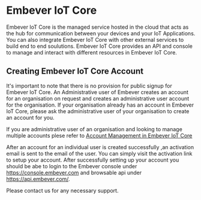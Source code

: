 # Embever IoT Core
Embever IoT Core is the managed service hosted in the cloud that acts as the hub for communication between your devices and your IoT Applications. You can also integrate Embever IoT Core with other external services to build end to end soulutions. Embever IoT Core provides an API and console to manage and interact with different resources in Embever IoT Core.

## Creating Embever IoT Core Account
It's important to note that there is no provision for public signup for Embever IoT Core.
An Administrative user of Embever creates an account for an organisation on request and creates an administrative user account for the organisation. If your organisation already has an account in Embever IoT Core, please ask the administrative user of your organisation to create an account for you.

If you are administrative user of an organisation and looking to manage multiple accounts plese refer to [Account Management in Embever IoT Core](../links/account_management.md)

After an account for an individual user is created successfully ,an activation email is sent to the email of the user. You can simply visit the activation link to setup your account.
After successfully setting up your account you should be abe to login to the Embever console under https://console.embever.com and browsable api under https://api.embever.com/.

Please contact us for any necessary support.